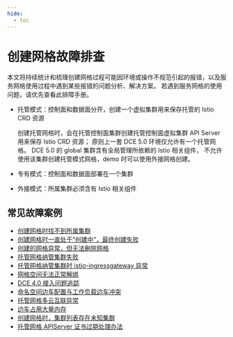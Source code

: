 ```yaml
---
hide:
  - toc
---
```


# 创建网格故障排查

本文将持续统计和梳理创建网格过程可能因环境或操作不规范引起的报错，以及服务网格使用过程中遇到某些报错的问题分析、解决方案。
若遇到服务网格的使用问题，请优先查看此排障手册。

- 托管模式：控制面和数据面分开，创建一个虚拟集群用来保存托管的 Istio CRD 资源

    创建托管网格时，会在托管控制面集群创建托管控制面虚拟集群 API Server 用来保存 Istio CRD 资源；
    原则上一套 DCE 5.0 环境仅允许有一个托管网格。
    DCE 5.0 的 global 集群含有全局管理所依赖的 Istio 相关组件，
    不允许使用该集群创建托管模式网格，demo 时可以使用外接网格创建。

- 专有模式：控制面和数据面部署在一个集群
- 外接模式：所属集群必须含有 Istio 相关组件

## 常见故障案例

- [创建网格时找不到所属集群](./cannot-find-cluster.md)
- [创建网格时一直处于“创建中”，最终创建失败](./always-in-creating.md)
- [创建的网格异常，但无法删除网格](./failed-to-delete.md)
- [托管网格纳管集群失败](./failed-to-add-cluster.md)
- [托管网格纳管集群时 istio-ingressgateway 异常](./hosted-mesh-errors.md)
- [网格空间无法正常解绑](./mesh-space-cannot-unbind.md)
- [DCE 4.0 接入问题追踪](./dce4.0-issues.md)
- [命名空间边车配置与工作负载边车冲突](./sidecar.md)
- [托管网格多云互联异常](./cluster-interconnect.md)
- [边车占用大量内存](./sidecar-memory-err.md)
- [创建网格时，集群列表存在未知集群](./cluster-already-exist.md)
- [托管网格 APIServer 证书过期处理办法](./hosted-apiserver-cert-expiration.md)

